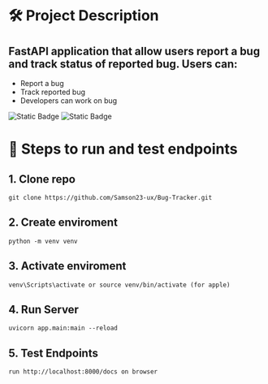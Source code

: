 # 🛠 Project Description

## FastAPI application that allow users report a bug and track status of reported bug. Users can:

* Report a bug
* Track reported bug
* Developers can work on bug

![Static Badge](https://img.shields.io/badge/FastAPI-0.116.1-green?color=%23006400)
![Static Badge](https://img.shields.io/badge/Python-3.13-green?color=%23006400)

# 🧾 Steps to run and test endpoints

## 1. Clone repo

```shell
git clone https://github.com/Samson23-ux/Bug-Tracker.git
```

## 2. Create enviroment

```shell
python -m venv venv
```

## 3. Activate enviroment

```shell
venv\Scripts\activate or source venv/bin/activate (for apple)
```

## 4. Run Server

```shell
uvicorn app.main:main --reload
```

## 5. Test Endpoints

```shell
run http://localhost:8000/docs on browser
```
